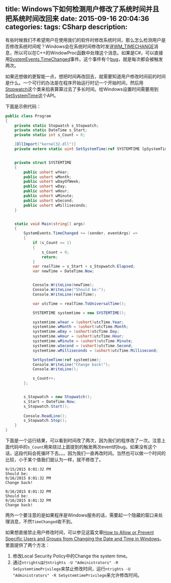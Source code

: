 title: Windows下如何检测用户修改了系统时间并且把系统时间改回来
date: 2015-09-16 20:04:36
categories:
tags: CSharp
description:
---
有些时候我们不希望用户在使用我们的软件时修改系统时间，那么怎么检测用户是否修改系统时间呢？Windows会在系统时间修改时发送[WM_TIMECHANGE](https://msdn.microsoft.com/en-us/library/windows/desktop/ms725498%28v=vs.85%29.aspx)消息，所以可以在C++的WindowProc函数中处理这个消息。如果是C#，可以直接用[SystemEvents.TimeChanged](https://msdn.microsoft.com/en-us/library/microsoft.win32.systemevents.timechanged.aspx)事件。这个事件有个[bug](https://connect.microsoft.com/VisualStudio/feedback/details/776003/systemevent-timechanged-is-fired-twice)，就是每次都会被触发两次。

如果还想做的更智能一点，想把时间再改回去，就需要知道用户修改时间前的时间是什么。一个可行的办法是在程序开始运行时记一个开始时间，然后用[Stopwatch](https://msdn.microsoft.com/en-us/library/system.diagnostics.stopwatch%28v=vs.110%29.aspx)这个类来掐表算算过去了多长时间。给Windows设置时间需要用到[SetSystemTime](https://msdn.microsoft.com/en-us/library/windows/desktop/ms724942%28v=vs.85%29.aspx)这个API。

下面是示例代码：

```c#
public class Program
{
	private static Stopwatch s_Stopwatch;
	private static DateTime s_Start;
	private static int s_Count = 0;

	[DllImport("kernel32.dll")]
	private extern static uint SetSystemTime(ref SYSTEMTIME lpSystemTime);


	private struct SYSTEMTIME
	{
		public ushort wYear;
		public ushort wMonth;
		public ushort wDayOfWeek;
		public ushort wDay;
		public ushort wHour;
		public ushort wMinute;
		public ushort wSecond;
		public ushort wMilliseconds;
	}


	static void Main(string[] args)
	{
		SystemEvents.TimeChanged += (sender, eventArgs) =>
		{
			if (s_Count == 1)
			{
				s_Count = 0;
				return;
			}
			var realTime = s_Start + s_Stopwatch.Elapsed;
			var newTime = DateTime.Now;


			Console.WriteLine(newTime);
			Console.WriteLine("Should be:");
			Console.WriteLine(realTime);

			var utcTime = realTime.ToUniversalTime();

			SYSTEMTIME systemtime = new SYSTEMTIME();

			systemtime.wYear = (ushort)utcTime.Year;
			systemtime.wMonth = (ushort)utcTime.Month;
			systemtime.wDay = (ushort)utcTime.Day;
			systemtime.wHour = (ushort)utcTime.Hour;
			systemtime.wMinute = (ushort)utcTime.Minute;
			systemtime.wSecond = (ushort)utcTime.Second;
			systemtime.wMilliseconds = (ushort)utcTime.Millisecond;

			SetSystemTime(ref systemtime);
			Console.WriteLine("Change back!");
			Console.WriteLine();

			s_Count++;
		};


		s_Stopwatch = new Stopwatch();
		s_Start = DateTime.Now;
		s_Stopwatch.Start();    
		
		Console.ReadLine();
		s_Stopwatch.Stop();
	}
}
```

下面是一个运行结果，可以看到时间改了两次，因为我们的程序改了一次。注意上面代码中的`s_Count`用来绕过上面提到的触发两次event的bug，如果没有这个话，这段代码会死循环下去。。。因为我们一直再改时间。当然也可以做一个时间的比较，小于某个值我们就认为一样，就不修改了。

```
9/15/2015 8:01:32 PM
Should be:
9/16/2015 8:01:32 PM
Change back!

9/16/2015 8:01:32 PM
Should be:
9/16/2015 8:01:32 PM
Change back!
```

两外一个要注意的是如果程序是Windows服务的话，需要起一个隐藏的窗口来处理消息，不然`TimeChanged`收不到。

如果想直接禁止用户修改时间，可以参见这篇文章[How to Allow or Prevent Specific Users and Groups from Changing the Date and Time in Windows](http://www.sevenforums.com/tutorials/113557-date-time-allow-prevent-users-groups-changing.html)。里面提供了两个方法：

1. 修改Local Security Policy中的Change the system time。  
1. 通过`ntrights运行ntrights -U "Administrators" -R SeSystemtimePrivilege`来禁止修改时间，运行`ntrights -U "Administrators" -R SeSystemtimePrivilege`来允许修改时间。